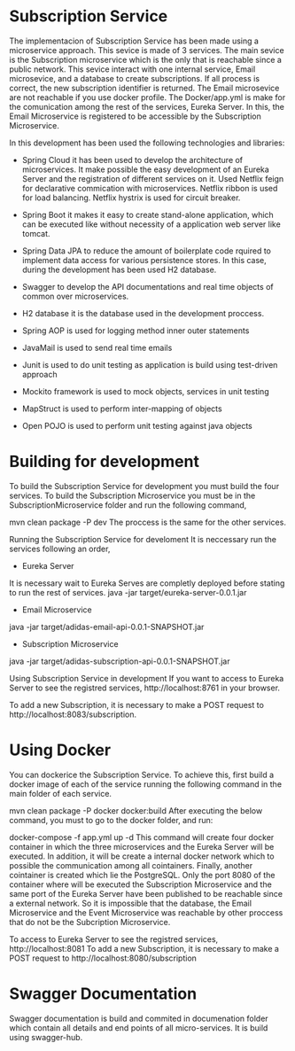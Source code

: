# Subscription Service
The implementacion of Subscription Service has been made using a microservice approach. This sevice is made of 3 services. The main sevice is the Subscription microservice which is the only that is reachable since a public network. This sevice interact with one internal service, Email microsevice, and a database to create subscriptions. If all process is correct, the new subscription identifier is returned. The Email microsevice are not reachable if you use docker profile. The Docker/app.yml is make for the comunication among the rest of the services, Eureka Server. In this, the Email Microservice is registered to be accessible by the Subscription Microservice.

In this development has been used the following technologies and libraries:

- Spring Cloud
it has been used to develop the architecture of microservices. It make possible the easy development of an Eureka Server and the registration of different services on it. Used Netflix feign for declarative commication with microservices. Netflix ribbon is used for
load balancing. Netflix hystrix is used for circuit breaker.

- Spring Boot 
it makes it easy to create stand-alone application, which can be executed like without necessity of a application web server like tomcat.

- Spring Data JPA
to reduce the amount of boilerplate code rquired to implement data access for various persistence stores. In this case, during the development has been used H2 database.

- Swagger
to develop the API documentations and real time objects of common over microservices.

- H2 database
it is the database used in the development proccess.

- Spring AOP
is used for logging method inner outer statements

- JavaMail 
is used to send real time emails

- Junit 
is used to do unit testing as application is build using test-driven approach 

- Mockito framework 
is used to mock objects, services in unit testing

- MapStruct
is used to perform inter-mapping of objects

- Open POJO
is used to perform unit testing against java objects

# Building for development
To build the Subscription Service for development you must build the four services. To build the Subscription Microservice you must be in the SubscriptionMicroservice folder and run the following command,

mvn clean package -P dev
The proccess is the same for the other services.

Running the Subscription Service for develoment
It is neccessary run the services following an order,

- Eureka Server

It is necessary wait to Eureka Serves are completly deployed before stating to run the rest of services.
java -jar target/eureka-server-0.0.1.jar

- Email Microservice

java -jar target/adidas-email-api-0.0.1-SNAPSHOT.jar

- Subscription Microservice

java -jar target/adidas-subscription-api-0.0.1-SNAPSHOT.jar

Using Subscription Service in development
If you want to access to Eureka Server to see the registred services, http://localhost:8761 in your browser.

To add a new Subscription, it is necessary to make a POST request to http://localhost:8083/subscription. 

# Using Docker
You can dockerice the Subscription Service. To achieve this, first build a docker image of each of the service running the following command in the main folder of each service.

mvn clean package -P docker docker:build
After executing the below command, you must to go to the docker folder, and run:

docker-compose -f app.yml up -d
This command will create four docker container in which the three microservices and the Eureka Server will be executed. In addition, it will be create a internal docker network which to possible the communication among all cointainers. Finally, another cointainer is created which lie the PostgreSQL. Only the port 8080 of the container where will be executed the Subscription Microservice and the same port of the Eureka Server have been published to be reachable since a external network. So it is impossible that the database, the Email Microservice and the Event Microservice was reachable by other proccess that do not be the Subcription Microservice.

To access to Eureka Server to see the registred services, http://localhost:8081
To add a new Subscription, it is necessary to make a POST request to http://localhost:8080/subscription

# Swagger Documentation
Swagger documentation is build and commited in documenation folder which contain all details and end points of all micro-services.
It is build using swagger-hub.
